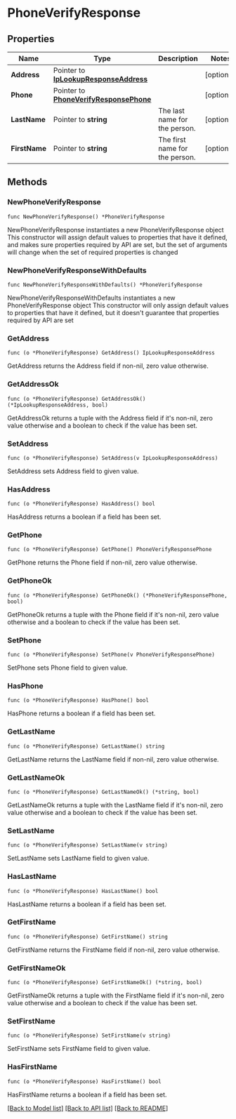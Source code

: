 # PhoneVerifyResponse

## Properties

Name | Type | Description | Notes
------------ | ------------- | ------------- | -------------
**Address** | Pointer to [**IpLookupResponseAddress**](IpLookupResponseAddress.md) |  | [optional] 
**Phone** | Pointer to [**PhoneVerifyResponsePhone**](PhoneVerifyResponsePhone.md) |  | [optional] 
**LastName** | Pointer to **string** | The last name for the person. | [optional] 
**FirstName** | Pointer to **string** | The first name for the person. | [optional] 

## Methods

### NewPhoneVerifyResponse

`func NewPhoneVerifyResponse() *PhoneVerifyResponse`

NewPhoneVerifyResponse instantiates a new PhoneVerifyResponse object
This constructor will assign default values to properties that have it defined,
and makes sure properties required by API are set, but the set of arguments
will change when the set of required properties is changed

### NewPhoneVerifyResponseWithDefaults

`func NewPhoneVerifyResponseWithDefaults() *PhoneVerifyResponse`

NewPhoneVerifyResponseWithDefaults instantiates a new PhoneVerifyResponse object
This constructor will only assign default values to properties that have it defined,
but it doesn't guarantee that properties required by API are set

### GetAddress

`func (o *PhoneVerifyResponse) GetAddress() IpLookupResponseAddress`

GetAddress returns the Address field if non-nil, zero value otherwise.

### GetAddressOk

`func (o *PhoneVerifyResponse) GetAddressOk() (*IpLookupResponseAddress, bool)`

GetAddressOk returns a tuple with the Address field if it's non-nil, zero value otherwise
and a boolean to check if the value has been set.

### SetAddress

`func (o *PhoneVerifyResponse) SetAddress(v IpLookupResponseAddress)`

SetAddress sets Address field to given value.

### HasAddress

`func (o *PhoneVerifyResponse) HasAddress() bool`

HasAddress returns a boolean if a field has been set.

### GetPhone

`func (o *PhoneVerifyResponse) GetPhone() PhoneVerifyResponsePhone`

GetPhone returns the Phone field if non-nil, zero value otherwise.

### GetPhoneOk

`func (o *PhoneVerifyResponse) GetPhoneOk() (*PhoneVerifyResponsePhone, bool)`

GetPhoneOk returns a tuple with the Phone field if it's non-nil, zero value otherwise
and a boolean to check if the value has been set.

### SetPhone

`func (o *PhoneVerifyResponse) SetPhone(v PhoneVerifyResponsePhone)`

SetPhone sets Phone field to given value.

### HasPhone

`func (o *PhoneVerifyResponse) HasPhone() bool`

HasPhone returns a boolean if a field has been set.

### GetLastName

`func (o *PhoneVerifyResponse) GetLastName() string`

GetLastName returns the LastName field if non-nil, zero value otherwise.

### GetLastNameOk

`func (o *PhoneVerifyResponse) GetLastNameOk() (*string, bool)`

GetLastNameOk returns a tuple with the LastName field if it's non-nil, zero value otherwise
and a boolean to check if the value has been set.

### SetLastName

`func (o *PhoneVerifyResponse) SetLastName(v string)`

SetLastName sets LastName field to given value.

### HasLastName

`func (o *PhoneVerifyResponse) HasLastName() bool`

HasLastName returns a boolean if a field has been set.

### GetFirstName

`func (o *PhoneVerifyResponse) GetFirstName() string`

GetFirstName returns the FirstName field if non-nil, zero value otherwise.

### GetFirstNameOk

`func (o *PhoneVerifyResponse) GetFirstNameOk() (*string, bool)`

GetFirstNameOk returns a tuple with the FirstName field if it's non-nil, zero value otherwise
and a boolean to check if the value has been set.

### SetFirstName

`func (o *PhoneVerifyResponse) SetFirstName(v string)`

SetFirstName sets FirstName field to given value.

### HasFirstName

`func (o *PhoneVerifyResponse) HasFirstName() bool`

HasFirstName returns a boolean if a field has been set.


[[Back to Model list]](../README.md#documentation-for-models) [[Back to API list]](../README.md#documentation-for-api-endpoints) [[Back to README]](../README.md)


